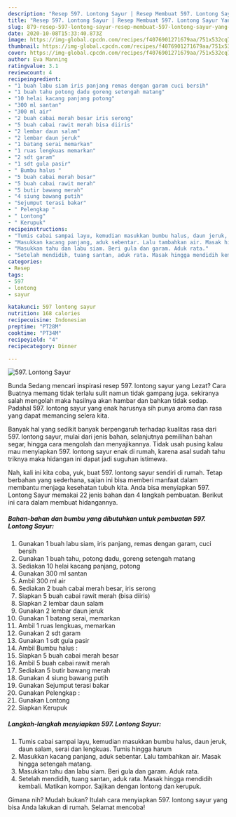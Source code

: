 ```yaml
---
description: "Resep 597. Lontong Sayur | Resep Membuat 597. Lontong Sayur Yang Bisa Manjain Lidah"
title: "Resep 597. Lontong Sayur | Resep Membuat 597. Lontong Sayur Yang Bisa Manjain Lidah"
slug: 879-resep-597-lontong-sayur-resep-membuat-597-lontong-sayur-yang-bisa-manjain-lidah
date: 2020-10-08T15:33:40.873Z
image: https://img-global.cpcdn.com/recipes/f4076901271679aa/751x532cq70/597-lontong-sayur-foto-resep-utama.jpg
thumbnail: https://img-global.cpcdn.com/recipes/f4076901271679aa/751x532cq70/597-lontong-sayur-foto-resep-utama.jpg
cover: https://img-global.cpcdn.com/recipes/f4076901271679aa/751x532cq70/597-lontong-sayur-foto-resep-utama.jpg
author: Eva Manning
ratingvalue: 3.1
reviewcount: 4
recipeingredient:
- "1 buah labu siam iris panjang remas dengan garam cuci bersih"
- "1 buah tahu potong dadu goreng setengah matang"
- "10 helai kacang panjang potong"
- "300 ml santan"
- "300 ml air"
- "2 buah cabai merah besar iris serong"
- "5 buah cabai rawit merah bisa diiris"
- "2 lembar daun salam"
- "2 lembar daun jeruk"
- "1 batang serai memarkan"
- "1 ruas lengkuas memarkan"
- "2 sdt garam"
- "1 sdt gula pasir"
- " Bumbu halus "
- "5 buah cabai merah besar"
- "5 buah cabai rawit merah"
- "5 butir bawang merah"
- "4 siung bawang putih"
- "Sejumput terasi bakar"
- " Pelengkap "
- " Lontong"
- " Kerupuk"
recipeinstructions:
- "Tumis cabai sampai layu, kemudian masukkan bumbu halus, daun jeruk, daun salam, serai dan lengkuas. Tumis hingga harum"
- "Masukkan kacang panjang, aduk sebentar. Lalu tambahkan air. Masak hingga setengah matang."
- "Masukkan tahu dan labu siam. Beri gula dan garam. Aduk rata."
- "Setelah mendidih, tuang santan, aduk rata. Masak hingga mendidih kembali. Matikan kompor. Sajikan dengan lontong dan kerupuk."
categories:
- Resep
tags:
- 597
- lontong
- sayur

katakunci: 597 lontong sayur 
nutrition: 168 calories
recipecuisine: Indonesian
preptime: "PT28M"
cooktime: "PT34M"
recipeyield: "4"
recipecategory: Dinner

---
```



![597. Lontong Sayur](https://img-global.cpcdn.com/recipes/f4076901271679aa/751x532cq70/597-lontong-sayur-foto-resep-utama.jpg)

Bunda Sedang mencari inspirasi resep 597. lontong sayur yang Lezat? Cara Buatnya memang tidak terlalu sulit namun tidak gampang juga. sekiranya salah mengolah maka hasilnya akan hambar dan bahkan tidak sedap. Padahal 597. lontong sayur yang enak harusnya sih punya aroma dan rasa yang dapat memancing selera kita.

Banyak hal yang sedikit banyak berpengaruh terhadap kualitas rasa dari 597. lontong sayur, mulai dari jenis bahan, selanjutnya pemilihan bahan segar, hingga cara mengolah dan menyajikannya. Tidak usah pusing kalau mau menyiapkan 597. lontong sayur enak di rumah, karena asal sudah tahu triknya maka hidangan ini dapat jadi suguhan istimewa.




Nah, kali ini kita coba, yuk, buat 597. lontong sayur sendiri di rumah. Tetap berbahan yang sederhana, sajian ini bisa memberi manfaat dalam membantu menjaga kesehatan tubuh kita. Anda bisa menyiapkan 597. Lontong Sayur memakai 22 jenis bahan dan 4 langkah pembuatan. Berikut ini cara dalam membuat hidangannya.

<!--inarticleads1-->

##### Bahan-bahan dan bumbu yang dibutuhkan untuk pembuatan 597. Lontong Sayur:

1. Gunakan 1 buah labu siam, iris panjang, remas dengan garam, cuci bersih
1. Gunakan 1 buah tahu, potong dadu, goreng setengah matang
1. Sediakan 10 helai kacang panjang, potong
1. Gunakan 300 ml santan
1. Ambil 300 ml air
1. Sediakan 2 buah cabai merah besar, iris serong
1. Siapkan 5 buah cabai rawit merah (bisa diiris)
1. Siapkan 2 lembar daun salam
1. Gunakan 2 lembar daun jeruk
1. Gunakan 1 batang serai, memarkan
1. Ambil 1 ruas lengkuas, memarkan
1. Gunakan 2 sdt garam
1. Gunakan 1 sdt gula pasir
1. Ambil  Bumbu halus :
1. Siapkan 5 buah cabai merah besar
1. Ambil 5 buah cabai rawit merah
1. Sediakan 5 butir bawang merah
1. Gunakan 4 siung bawang putih
1. Gunakan Sejumput terasi bakar
1. Gunakan  Pelengkap :
1. Gunakan  Lontong
1. Siapkan  Kerupuk




<!--inarticleads2-->

##### Langkah-langkah menyiapkan 597. Lontong Sayur:

1. Tumis cabai sampai layu, kemudian masukkan bumbu halus, daun jeruk, daun salam, serai dan lengkuas. Tumis hingga harum
1. Masukkan kacang panjang, aduk sebentar. Lalu tambahkan air. Masak hingga setengah matang.
1. Masukkan tahu dan labu siam. Beri gula dan garam. Aduk rata.
1. Setelah mendidih, tuang santan, aduk rata. Masak hingga mendidih kembali. Matikan kompor. Sajikan dengan lontong dan kerupuk.




Gimana nih? Mudah bukan? Itulah cara menyiapkan 597. lontong sayur yang bisa Anda lakukan di rumah. Selamat mencoba!
